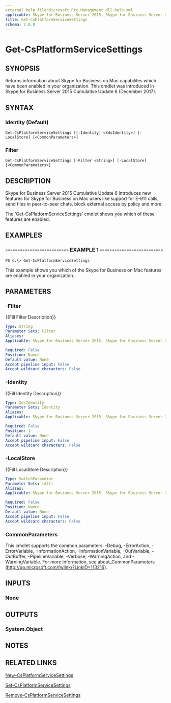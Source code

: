 ```yaml
---
external help file:Microsoft.Rtc.Management.dll-help.xml
applicable: Skype for Business Server 2015, Skype for Business Server 2019
title: Get-CsPlatformServiceSettings
schema: 2.0.0
---
```


# Get-CsPlatformServiceSettings

## SYNOPSIS
Returns information about Skype for Business on Mac capabilites which have been enabled in your organization. This cmdlet was introduced in Skype for Business Server 2015 Cumulative Update 6 (December 2017).

## SYNTAX

### Identity (Default)
```
Get-CsPlatformServiceSettings [[-Identity] <XdsIdentity>] [-LocalStore] [<CommonParameters>]
```

### Filter
```
Get-CsPlatformServiceSettings [-Filter <String>] [-LocalStore] [<CommonParameters>]
```

## DESCRIPTION
Skype for Business Server 2015 Cumulative Update 6 introduces new features for Skype for Business on Mac users like support for E-911 calls, send files in peer-to-peer chats, block external access by policy and more.

The 'Get-CsPlatformServiceSettings' cmdlet shows you which of these features are enabled.

## EXAMPLES

### -------------------------- EXAMPLE 1 --------------------------
```
PS C:\> Get-CsPlatformServiceSettings
```

This example shows you which of the Skype for Business on Mac features are enabled in your organization.

## PARAMETERS

### -Filter
{{Fill Filter Description}}

```yaml
Type: String
Parameter Sets: Filter
Aliases:
Applicable: Skype for Business Server 2015, Skype for Business Server 2019

Required: False
Position: Named
Default value: None
Accept pipeline input: False
Accept wildcard characters: False
```

### -Identity
{{Fill Identity Description}}

```yaml
Type: XdsIdentity
Parameter Sets: Identity
Aliases:
Applicable: Skype for Business Server 2015, Skype for Business Server 2019

Required: False
Position: 1
Default value: None
Accept pipeline input: False
Accept wildcard characters: False
```

### -LocalStore
{{Fill LocalStore Description}}

```yaml
Type: SwitchParameter
Parameter Sets: (All)
Aliases:
Applicable: Skype for Business Server 2015, Skype for Business Server 2019

Required: False
Position: Named
Default value: None
Accept pipeline input: False
Accept wildcard characters: False
```

### CommonParameters
This cmdlet supports the common parameters: -Debug, -ErrorAction, -ErrorVariable, -InformationAction, -InformationVariable, -OutVariable, -OutBuffer, -PipelineVariable, -Verbose, -WarningAction, and -WarningVariable.
For more information, see about_CommonParameters (http://go.microsoft.com/fwlink/?LinkID=113216).

## INPUTS

### None


## OUTPUTS

### System.Object

## NOTES

## RELATED LINKS
[New-CsPlatformServiceSettings](https://docs.microsoft.com/en-us/powershell/module/skype/new-csplatformservicesettings?view=skype-ps)

[Set-CsPlatformServiceSettings](https://docs.microsoft.com/en-us/powershell/module/skype/set-csplatformservicesettings?view=skype-ps)

[Remove-CsPlatformServiceSettings](https://docs.microsoft.com/en-us/powershell/module/skype/remove-csplatformservicesettings?view=skype-ps)
